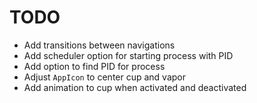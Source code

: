 # TODO

- Add transitions between navigations
- Add scheduler option for starting process with PID
- Add option to find PID for process
- Adjust `AppIcon` to center cup and vapor
- Add animation to cup when activated and deactivated

